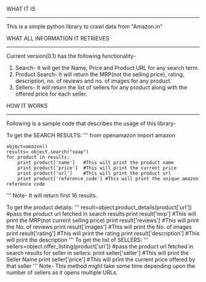 WHAT IT IS
__________
This is a simple python library to crawl data from "Amazon.in"

WHAT ALL INFORMATION IT RETRIEVES
_________________________________
Current version(0.1) has the following functionality-
1) Search- It will get the Name, Price and Product URL for any search term.
2) Product Search- It will return the MRP(not the selling price), rating, description, no. of reviews and no. of images 	for any product.
3) Sellers- It will return the list of sellers for any product along with the offered price for each seller.


HOW IT WORKS
____________
Following is a sample code that describes the usage of this library-

   To get the SEARCH RESULTS: 
'''
	from openamazon import amazon
	
	object=amazon()
	results= object.search("soap")
	for product in results:
		print product['name']	#This will print the product name
		print product['price']	#This will print the current price
		print product['url']	#This will print the product url
		print product['reference_code']	#This will print the unique amazon reference code
'''
 Note- It will return first 16 results.

   To get the product details:
'''
	result=object.product_details(product['url'])  #pass the product url fetched in search results
	print result['mrp']	#This will print the MRP(not current selling price)
	print result['reviews']	#This will print the No. of reviews
	print result['images']	#This will print the No. of images
	print result['rating']	#This will print the rating
	print result['description']	#This will print the description
'''
   To get the list of SELLERS:
'''
	sellers=object.offer_listing(product['url'])  #pass the product url fetched in search results
	for seller in sellers:
		print seller['seller']	#This will print the Seller Name
		print seller['price']	#This will print the current price offered by that seller
'''
 Note- This method might take some time depending upon the number of sellers as it opens multiple URLs.